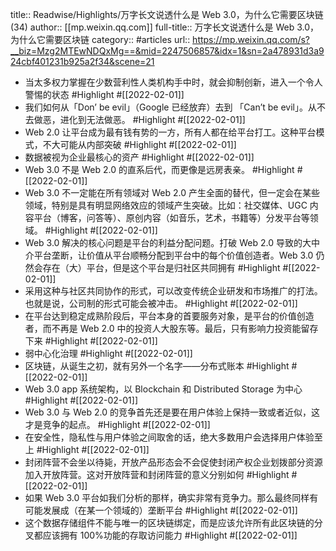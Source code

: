 title:: Readwise/Highlights/万字长文说透什么是 Web 3.0，为什么它需要区块链 (34)
author:: [[mp.weixin.qq.com]]
full-title:: 万字长文说透什么是 Web 3.0，为什么它需要区块链
category:: #articles
url:: https://mp.weixin.qq.com/s?__biz=Mzg2MTEwNDQxMg==&mid=2247506857&idx=1&sn=2a478931d3a924cbf401231b925a2f34&scene=21

- 当太多权力掌握在少数营利性人类机构手中时，就会抑制创新，进入一个令人警惕的状态 #Highlight #[[2022-02-01]]
- 我们如何从「Don’ be evil」（Google 已经放弃）去到 「Can’t be evil」。从不去做恶，进化到无法做恶。 #Highlight #[[2022-02-01]]
- Web 2.0 让平台成为最有钱有势的一方，所有人都在给平台打工。这种平台模式，不大可能从内部突破 #Highlight #[[2022-02-01]]
- 数据被视为企业最核心的资产 #Highlight #[[2022-02-01]]
- Web 3.0 不是 Web 2.0 的直系后代，而更像是远房表亲。 #Highlight #[[2022-02-01]]
- Web 3.0 不一定能在所有领域对 Web 2.0 产生全面的替代，但一定会在某些领域，特别是具有明显网络效应的领域产生突破。比如：社交媒体、UGC 内容平台（博客，问答等）、原创内容（如音乐，艺术，书籍等）分发平台等领域。 #Highlight #[[2022-02-01]]
- Web 3.0 解决的核心问题是平台的利益分配问题。打破 Web 2.0 导致的大中介平台垄断，让价值从平台顺畅分配到平台中的每个价值创造者。Web 3.0 仍然会存在（大）平台，但是这个平台是归社区共同拥有 #Highlight #[[2022-02-01]]
- 采用这种与社区共同协作的形式，可以改变传统企业研发和市场推广的打法。也就是说，公司制的形式可能会被冲击。 #Highlight #[[2022-02-01]]
- 在平台达到稳定成熟阶段后，平台本身的首要服务对象，是平台的价值创造者，而不再是 Web 2.0 中的投资人大股东等。最后，只有影响力投资能留存下来 #Highlight #[[2022-02-01]]
- 弱中心化治理 #Highlight #[[2022-02-01]]
- 区块链，从诞生之初，就有另外一个名字——分布式账本 #Highlight #[[2022-02-01]]
- Web 3.0 app 系统架构，以 Blockchain 和 Distributed Storage 为中心 #Highlight #[[2022-02-01]]
- Web 3.0 与 Web 2.0 的竞争首先还是要在用户体验上保持一致或者近似，这才是竞争的起点。 #Highlight #[[2022-02-01]]
- 在安全性，隐私性与用户体验之间取舍的话，绝大多数用户会选择用户体验至上 #Highlight #[[2022-02-01]]
- 封闭阵营不会坐以待毙，开放产品形态会不会促使封闭产权企业划拨部分资源加入开放阵营。这对开放阵营和封闭阵营的意义分别如何 #Highlight #[[2022-02-01]]
- 如果 Web 3.0 平台如我们分析的那样，确实非常有竞争力。那么最终同样有可能发展成（在某一个领域的）垄断平台 #Highlight #[[2022-02-01]]
- 这个数据存储组件不能与唯一的区块链绑定，而是应该允许所有此区块链的分叉都应该拥有 100%功能的存取访问能力 #Highlight #[[2022-02-01]]